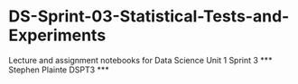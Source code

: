 # DS-Sprint-03-Statistical-Tests-and-Experiments
Lecture and assignment notebooks for Data Science Unit 1 Sprint 3
*** Stephen Plainte DSPT3 ***
